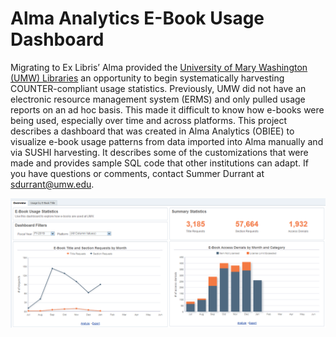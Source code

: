 # Alma Analytics E-Book Usage Dashboard

Migrating to Ex Libris’ Alma provided the [University of Mary Washington (UMW) Libraries](https://libraries.umw.edu) an opportunity to begin systematically harvesting COUNTER-compliant usage statistics. Previously, UMW did not have an electronic resource management system (ERMS) and only pulled usage reports on an ad hoc basis. This made it difficult to know how e-books were being used, especially over time and across platforms. This project describes a dashboard that was created in Alma Analytics (OBIEE) to visualize e-book usage patterns from data imported into Alma manually and via SUSHI harvesting. It describes some of the customizations that were made and provides sample SQL code that other institutions can adapt. If you have questions or comments, contact Summer Durrant at <sdurrant@umw.edu>. 

![E-Book Dashboard in Alma Analytics](images/dashboard_overview.PNG "Overview Tab of E-Book Dashboard")
